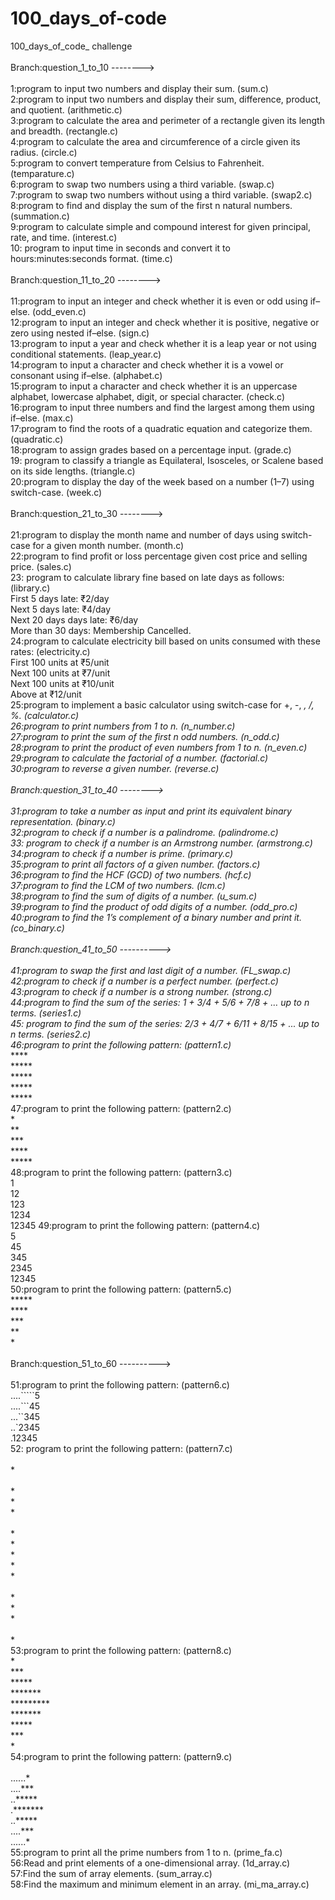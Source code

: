 # 100_days_of-code
100_days_of_code_ challenge    
<br>Branch:question_1_to_10 -------->  <br>
<br>1:program to input two numbers and display their sum.                                                                                 (sum.c)   
2:program to input two numbers and display their sum, difference, product, and quotient.                                                  (arithmetic.c)   
3:program to calculate the area and perimeter of a rectangle given its length and breadth.                                                (rectangle.c)    
4:program to calculate the area and circumference of a circle given its radius.                                                           (circle.c) 
<br>5:program to convert temperature from Celsius to Fahrenheit.                                                                          (temparature.c)     
6:program to swap two numbers using a third variable.                                                                                     (swap.c)   
7:program to swap two numbers without using a third variable.                                                                             (swap2.c)
<br>8:program to find and display the sum of the first n natural numbers.                                                                 (summation.c)   
9:program to calculate simple and compound interest for given principal, rate, and time.                                                  (interest.c) 
<br>10: program to input time in seconds and convert it to hours:minutes:seconds format.                                                  (time.c)   
<br> Branch:question_11_to_20 --------> <br>
<br>11:program to input an integer and check whether it is even or odd using if–else.                                                     (odd_even.c)   
12:program to input an integer and check whether it is positive, negative or zero using nested if–else.                                   (sign.c)  
13:program to input a year and check whether it is a leap year or not using conditional statements.                                       (leap_year.c)
<br>14:program to input a character and check whether it is a vowel or consonant using if–else.                                           (alphabet.c)
<br>15:program to input a character and check whether it is an uppercase alphabet, lowercase alphabet, digit, or special character.       (check.c) 
<br>16:program to input three numbers and find the largest among them using if–else.                                                      (max.c)
<br>17:program to find the roots of a quadratic equation and categorize them.                                                             (quadratic.c)
<br>18:program to assign grades based on a percentage input.                                                                              (grade.c)
<br>19: program to classify a triangle as Equilateral, Isosceles, or Scalene based on its side lengths.                                   (triangle.c)
<br>20:program to display the day of the week based on a number (1–7) using switch-case.                                                  (week.c) <br>
<br>Branch:question_21_to_30 -------->  <br>
<br>21:program to display the month name and number of days using switch-case for a given month number.                                   (month.c)  
22:program to find profit or loss percentage given cost price and selling price.                                                          (sales.c)  
23: program to calculate library fine based on late days as follows:                                                                      (library.c)
<br>First 5 days late: ₹2/day   
    Next 5 days late: ₹4/day  
    Next 20 days days late: ₹6/day 
<br>More than 30 days: Membership Cancelled. 
<br>24:program to calculate electricity bill based on units consumed with these rates:                                                     (electricity.c) 
  <br> First 100 units at ₹5/unit 
 <br>Next 100 units at ₹7/unit
 <br>Next 100 units at ₹10/unit
 <br>Above at ₹12/unit 
<br>25:program to implement a basic calculator using switch-case for +, -, *, /, %.                                                        (calculator.c) 
<br>26:program to print numbers from 1 to n.                                                                                               (n_number.c) 
<br>27:program to print the sum of the first n odd numbers.                                                                                (n_odd.c) 
<br>28:program to print the product of even numbers from 1 to n.                                                                           (n_even.c)  
29:program to calculate the factorial of a number.                                                                                         (factorial.c) 
<br>30:program to reverse a given number.                                                                                                  (reverse.c)  
<br>Branch:question_31_to_40 -------->  <br>                                                                                                                     
31:program to take a number as input and print its equivalent binary representation.                                                       (binary.c)
<br>32:program to check if a number is a palindrome.                                                                                       (palindrome.c)
<br>33: program to check if a number is an Armstrong number.                                                                               (armstrong.c)
<br>34:program to check if a number is prime.                                                                                              (primary.c)
<br>35:program to print all factors of a given number.                                                                                     (factors.c)
<br>36:program to find the HCF (GCD) of two numbers.                                                                                       (hcf.c)
<br>37:program to find the LCM of two numbers.                                                                                             (lcm.c)
<br>38:program to find the sum of digits of a number.                                                                                      (u_sum.c)
<br>39:program to find the product of odd digits of a number.                                                                              (odd_pro.c)
<br>40:program to find the 1’s complement of a binary number and print it.                                                                 (co_binary.c) <br>
<br>Branch:question_41_to_50 ----------> <br>
<br>41:program to swap the first and last digit of a number.                                                                               (FL_swap.c)
<br>42:program to check if a number is a perfect number.                                                                                   (perfect.c)
<br>43:program to check if a number is a strong number.                                                                                    (strong.c)
<br>44:program to find the sum of the series: 1 + 3/4 + 5/6 + 7/8 + … up to n terms.                                                       (series1.c)
<br>45: program to find the sum of the series: 2/3 + 4/7 + 6/11 + 8/15 + ... up to n terms.                                                (series2.c)
<br>46:program to print the following pattern:                                                                                             (pattern1.c)
<br>*****
<br>*****
<br>*****
<br>*****
<br>*****
<br>47:program to print the following pattern:                                                                                             (pattern2.c)
<br>*
<br>**
<br>***
<br>****
<br>*****
<br>48:program to print the following pattern:                                                                                             (pattern3.c)
<br>1
<br>12
<br>123
<br>1234
<br>12345
49:program to print the following pattern:                                                                                                  (pattern4.c)
<br>5
<br>45
<br>345
<br>2345
<br>12345
<br>50:program to print the following pattern:                                                                                              (pattern5.c)
<br>*****
<br>****
<br>***
<br>**
<br>*
<br><br>Branch:question_51_to_60 ----------> <br>
<br>51:program to print the following pattern:                                                                                         (pattern6.c) 
<br>....`````5
<br>....```45
<br>...``345
<br>..`2345
<br>.12345
<br>52: program to print the following pattern:                                                                                        (pattern7.c)
<br>
<br>*
<br>
<br>*
<br>*
<br>*
<br>
<br>*
<br>*
<br>*
<br>*
<br>*
<br>
<br>*
<br>*
<br>*
<br>
<br>*
<br>53:program to print the following pattern:                                                                                         (pattern8.c)
<br>*
<br>***
<br>*****
<br>*******
<br>*********
<br>*******
<br>*****
<br>***
<br>*
<br>54:program to print the following pattern:                                                                                          (pattern9.c)
<br><br>......*
<br>....***
<br>..*****
<br>.*******
<br>..*****
<br>....***
<br>......*
<br>55:program to print all the prime numbers from 1 to n.                                                                              (prime_fa.c)
<br>56:Read and print elements of a one-dimensional array.                                                                              (1d_array.c)
<br>57:Find the sum of array elements.                                                                                                  (sum_array.c)
<br>58:Find the maximum and minimum element in an array.                                                                                (mi_ma_array.c)




